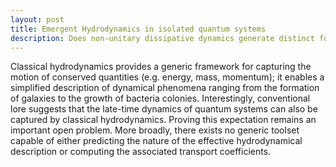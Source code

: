 ```yaml
---
layout: post
title: Emergent Hydrodynamics in isolated quantum systems
description: Does non-unitary dissipative dynamics generate distinct forms of quantum dynamics?
---
```


Classical hydrodynamics provides a generic framework for capturing the motion of conserved quantities (e.g. energy, mass, momentum); it enables a simplified description of dynamical phenomena ranging from the formation of galaxies to the growth of bacteria colonies. Interestingly, conventional lore suggests that the late-time dynamics of quantum systems can also be captured by classical hydrodynamics. Proving this expectation remains an important open problem. More broadly, there exists no generic toolset capable of either predicting the nature of the effective hydrodynamical description or computing the associated transport coefficients.



